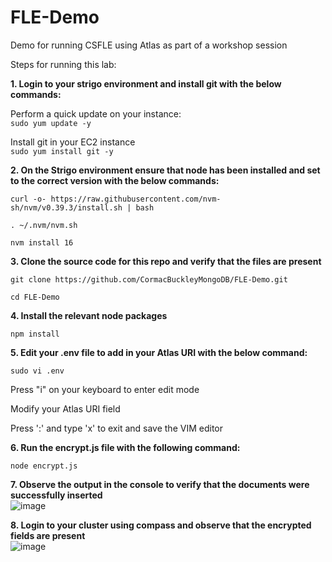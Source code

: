 # FLE-Demo
Demo for running CSFLE using Atlas as part of a workshop session

Steps for running this lab:

**1. Login to your strigo environment and install git with the below commands:** <br />

Perform a quick update on your instance:<br />
`sudo yum update -y` <br />
 
Install git in your EC2 instance <br />
`sudo yum install git -y` <br />

**2. On the Strigo environment ensure that node has been installed and set to the correct version with the below commands:** <br />

`curl -o- https://raw.githubusercontent.com/nvm-sh/nvm/v0.39.3/install.sh | bash` <br />

`. ~/.nvm/nvm.sh` <br />

`nvm install 16` <br />


**3. Clone the source code for this repo and verify that the files are present** <br />

`git clone https://github.com/CormacBuckleyMongoDB/FLE-Demo.git` <br />

`cd FLE-Demo` <br />

**4. Install the relevant node packages** <br />

`npm install` <br />

**5. Edit your .env file to add in your Atlas URI with the below command:** <br />

`sudo vi .env` <br />

Press "i" on your keyboard to enter edit mode <br />

Modify your Atlas URI field <br />

Press ':' and type 'x' to exit and save the VIM editor <br />

**6. Run the encrypt.js file with the following command:** <br />

`node encrypt.js` <br />

**7. Observe the output in the console to verify that the documents were successfully inserted** <br />
![image](https://user-images.githubusercontent.com/100958794/230160625-fac6d6af-0ad6-4ba5-a925-5bce2ff70617.png)


**8. Login to your cluster using compass and observe that the encrypted fields are present** <br />
![image](https://user-images.githubusercontent.com/100958794/230160898-23cf008f-7418-45df-ade2-e902b018fc93.png)

